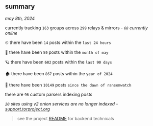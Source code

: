 
## summary
_may 8th, 2024_

currently tracking `163` groups across `299` relays & mirrors - _`68` currently online_

⏲ there have been `14` posts within the `last 24 hours`

🦈 there have been `50` posts within the `month of may`

🪐 there have been `602` posts within the `last 90 days`

🏚 there have been `867` posts within the `year of 2024`

🦕 there have been `10149` posts `since the dawn of ransomwatch`

there are `96` custom parsers indexing posts

_`20` sites using v2 onion services are no longer indexed - [support.torproject.org](https://support.torproject.org/onionservices/v2-deprecation/)_

> see the project [README](https://github.com/joshhighet/ransomwatch#ransomwatch--) for backend technicals
